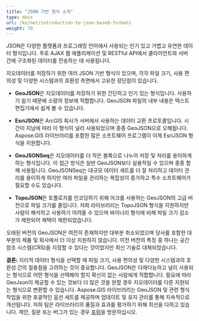 ```yaml
---
title: "JSON 기반 형식 소개"
type: docs
url: /ko/net/introduction-to-json-based-formats
weight: 70
---
```


JSON은 다양한 플랫폼과 프로그래밍 언어에서 사용되는 인기 있고 가볍고 유연한 데이터 형식입니다. 주로 AJAX 웹 애플리케이션 및 RESTful API에서 클라이언트와 서버 간에 구조화된 데이터를 전송하는 데 사용됩니다.

지오데이터를 저장하기 위한 여러 JSON 기반 형식이 있으며, 각각 파일 크기, 사용 편의성 및 다양한 시스템과의 호환성 측면에서 고유한 장단점이 있습니다.

- **GeoJSON**은 지오데이터를 저장하기 위한 간단하고 인기 있는 형식입니다. 사용하기 쉽기 때문에 소량의 정보에 적합합니다. GeoJSON 파일의 내부 내용은 텍스트 편집기에서 쉽게 볼 수 있습니다.

- **EsriJSON**은 ArcGIS 회사가 서버에서 사용하는 데이터 교환 프로토콜입니다. 시간이 지남에 따라 이 형식이 널리 사용되었으며 종종 GeoJSON으로 오해됩니다. Aspose.GIS 라이브러리를 포함한 많은 소프트웨어 프로그램이 이제 EsriJSON 형식을 지원합니다.

- **GeoJSONSeq**은 지오데이터를 더 작은 블록으로 나누어 저장 및 처리를 용이하게 하는 형식입니다. 이 접근 방식은 일반 GeoJSON보다 실용적일 수 있으며 종종 함께 사용됩니다. GeoJSONSeq는 대규모 데이터 세트를 더 잘 처리하고 데이터 관리를 용이하게 하지만 여러 파일을 관리하는 복잡성이 증가하고 특수 소프트웨어가 필요할 수도 있습니다.

- **TopoJSON**은 토폴로지를 인코딩하기 위해 아크를 사용하는 GeoJSON의 고급 버전으로 파일 크기를 줄입니다. 저희 라이브러리는 TopoJSON 형식을 지원하지만 사람이 해석하고 사용하기 어려울 수 있으며 바이너리 형식에 비해 파일 크기 감소가 제한되어 채택이 제한되었습니다.

오래된 버전의 GeoJSON은 여전히 존재하지만 대부분 취소되었으며 당사를 포함한 대부분의 제품 및 회사에서 더 이상 지원하지 않습니다. 이전 버전의 특징 중 하나는 공간 참조 시스템(CRS)을 지정할 수 있다는 것이었지만 최신 기술로 대체되었습니다.

**결론:**
지리적 데이터 형식을 선택할 때 파일 크기, 사용 편의성 및 다양한 시스템과의 호환성 간의 절충점을 고려하는 것이 중요합니다. GeoJSON은 다재다능하고 널리 사용되는 형식으로 어떤 형식을 선택해야 할지 확신이 없는 사람에게 적합합니다. 필요에 따라 GeoJson이 제공할 수 있는 것보다 더 많은 것을 원할 경우 지오데이터를 다른 지원되는 형식으로 변환할 수 있습니다. Aspose.GIS 라이브러리는 GeoJSON 및 관련 형식 작업을 위한 포괄적인 옵션 세트를 제공하며 업데이트 및 유지 관리를 통해 지속적으로 개선됩니다. 저희 팀은 라이브러리의 품질과 효과를 평가하기 위해 최선을 다하고 있습니다. 제안, 질문 또는 버그가 있는 경우 [포럼](https://forum.aspose.com/c/gis/33)을 방문하십시오.
